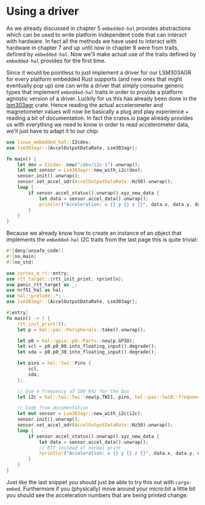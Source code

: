 # Using a driver

As we already discussed in chapter 5 `embedded-hal` provides abstractions
which can be used to write platform independent code that can interact with
hardware. In fact all the methods we have used to interact with hardware
in chapter 7 and up until now in chapter 8 were from traits, defined by `embedded-hal`.
Now we'll make actual use of the traits defined by `embedded-hal` provides for the first time.

Since it would be pointless to just implement a driver for our LSM303AGR for every platform
embedded Rust supports (and new ones that might eventually pop up) one can write a driver
that simply consume generic types that implement `embedded-hal` traits in order to provide
a platform agnostic version of a driver. Luckily for us this has already been done in the
[lsm303agr] crate. Hence reading the actual accelerometer and magnetometer values will now
be basically a plug and play experience + reading a bit of documentation. In fact the crates.io
page already provides us with everything we need to know in order to read accelerometer data, we'll
just have to adapt it to our chip:

[lsm303agr]: https://crates.io/crates/lsm303agr

```rust
use linux_embedded_hal::I2cdev;
use lsm303agr::{AccelOutputDataRate, Lsm303agr};

fn main() {
    let dev = I2cdev::new("/dev/i2c-1").unwrap();
    let mut sensor = Lsm303agr::new_with_i2c(dev);
    sensor.init().unwrap();
    sensor.set_accel_odr(AccelOutputDataRate::Hz50).unwrap();
    loop {
        if sensor.accel_status().unwrap().xyz_new_data {
            let data = sensor.accel_data().unwrap();
            println!("Acceleration: x {} y {} z {}", data.x, data.y, data.z);
        }
    }
}
```

Because we already know how to create an instance of an object that implements
the `embedded-hal` I2C traits from the last page this is quite trivial:

```rust
#![deny(unsafe_code)]
#![no_main]
#![no_std]

use cortex_m_rt::entry;
use rtt_target::{rtt_init_print, rprintln};
use panic_rtt_target as _;
use nrf51_hal as hal;
use hal::prelude::*;
use lsm303agr::{AccelOutputDataRate, Lsm303agr};

#[entry]
fn main() -> ! {
    rtt_init_print!();
    let p = hal::pac::Peripherals::take().unwrap();

    let p0 = hal::gpio::p0::Parts::new(p.GPIO);
    let scl = p0.p0_00.into_floating_input().degrade();
    let sda = p0.p0_30.into_floating_input().degrade();

    let pins = hal::twi::Pins {
        scl,
        sda,
    };

    // Use a frequency of 100 khz for the bus
    let i2c = hal::twi::Twi::new(p.TWI1, pins, hal::pac::twi0::frequency::FREQUENCY_A::K100);

	// Code from documentation
    let mut sensor = Lsm303agr::new_with_i2c(i2c);
    sensor.init().unwrap();
    sensor.set_accel_odr(AccelOutputDataRate::Hz50).unwrap();
    loop {
        if sensor.accel_status().unwrap().xyz_new_data {
            let data = sensor.accel_data().unwrap();
			// RTT instead of normal print
            rprintln!("Acceleration: x {} y {} z {}", data.x, data.y, data.z);
        }
    }
}
```

Just like the last snippet you should just be able to try this out with `cargo-embed`.
Furthermore if you (physically) move around your micro:bit a little bit you should see the
acceleration numbers that are being printed change.
